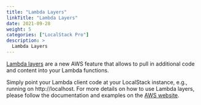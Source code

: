```yaml
---
title: "Lambda Layers"
linkTitle: "Lambda Layers"
date: 2021-09-28
weight: 5
categories: ["LocalStack Pro"]
description: >
  Lambda Layers
---
```


[Lambda layers](https://docs.aws.amazon.com/lambda/latest/dg/configuration-layers.html) are a new AWS feature that allows to pull in additional code and content into your Lambda functions.

Simply point your Lambda client code at your LocalStack instance, e.g., running on http://localhost. For more details on how to use Lambda layers, please follow the documentation and examples on the [AWS website](https://docs.aws.amazon.com/lambda/latest/dg/configuration-layers.html).
